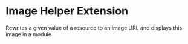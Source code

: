 # Image Helper Extension
Rewrites a given value of a resource to an image URL and displays this image in a module
